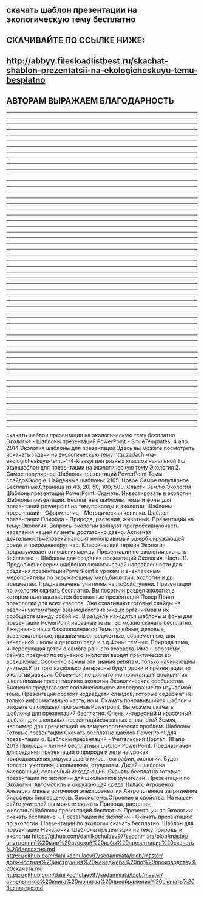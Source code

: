 скачать шаблон презентации на экологическую тему бесплатно
--------------------------------------------------
СКАЧИВАЙТЕ ПО ССЫЛКЕ НИЖЕ:
--------------------------------------------------
http://abbyy.filesloadlistbest.ru/skachat-shablon-prezentatsii-na-ekologicheskuyu-temu-besplatno
--------------------------------------------------
АВТОРАМ ВЫРАЖАЕМ БЛАГОДАРНОСТЬ
--------------------------------------------------
--------------------------------------------------
--------------------------------------------------
--------------------------------------------------
--------------------------------------------------
--------------------------------------------------
--------------------------------------------------
--------------------------------------------------
--------------------------------------------------
--------------------------------------------------
--------------------------------------------------
--------------------------------------------------
--------------------------------------------------
--------------------------------------------------
--------------------------------------------------
--------------------------------------------------
--------------------------------------------------
--------------------------------------------------
--------------------------------------------------
--------------------------------------------------
--------------------------------------------------
--------------------------------------------------
--------------------------------------------------
--------------------------------------------------
--------------------------------------------------
--------------------------------------------------
--------------------------------------------------
--------------------------------------------------
--------------------------------------------------
--------------------------------------------------
--------------------------------------------------
--------------------------------------------------
--------------------------------------------------
--------------------------------------------------
--------------------------------------------------
--------------------------------------------------
--------------------------------------------------
--------------------------------------------------
--------------------------------------------------
--------------------------------------------------
--------------------------------------------------
--------------------------------------------------
--------------------------------------------------
--------------------------------------------------
--------------------------------------------------
--------------------------------------------------
--------------------------------------------------
--------------------------------------------------
--------------------------------------------------
--------------------------------------------------
--------------------------------------------------
--------------------------------------------------
--------------------------------------------------
--------------------------------------------------
--------------------------------------------------
--------------------------------------------------
--------------------------------------------------
скачать шаблон презентации на экологическую тему бесплатно Экология - Шаблоны презентаций PowerPoint - SmileTemplates. 4 апр 2014  Экология  шаблоны для презентаций  Здесь вы можете посмотреть искачать задачи на экологическую тему http:zadachi-na-ekologicheskuyu-temu-1-4-klassyi для разных классов начальной  Ещ одиншаблон для презентации на экологическую тему Экология  2. Самое популярное Шаблоны презентаций PowerPoint  Темы слайдовGoogle. Найденные шаблоны: 2105. Новое Самое популярное Бесплатные.Страница из 43. 20; 50; 100; 500. Спасти Землю Экология Шаблоныпрезентаций PowerPoint. Скачать. Инвестировать в экологии Шаблоныпрезентаций. Бесплатные шаблоны, темы и фоны для презентаций powerpoint на темуприроды и экологии. Шаблоны презентаций - Оформление - Методическая копилка. Шаблон презентации Природа - Природа, растения, животные. Презентации на тему: Экология. Вопросы экологии волнуют прогрессивнуючасть населения нашей планеты достаточно давно. Активная деятельностьчеловека наносит непоправимый ущерб окружающей среде и природевокруг нас. Классический термин Экология подразумевает отношениямежду. Презентации по экологии скачать бесплатно -. Шаблоны для создания презентаций Экология. Часть 11. Продолжениесерии шаблонов экологической направленности для создания презентацийPowerPoint к урокам и внеклассным мероприятиям по окружающему миру,биологии, экологии и др. предметам. Предназначены учителям на любойступени. Презентации по экологии скачать бесплатно. Вы посетили раздел экология,в котором выкладываются бесплатные презентации Повер Поинт поэкологии для всех классов. Они охватывают готовые слайды на различнуютематику: взаимодействие живых организмов и их сообществ между собой ис. В разделе находятся шаблоны и фоны для презентаций PowerPoint наразные темы.  Вс можно скачать бесплатно. Ежедневно наша базапополняется  Темы: учебные, деловые, развлекательные, праздничные,предметные, современные, для начальной школы и детского сада и т.д.Фоны: темные. Природа  тема, интересующая детей с самого раннего возраста. Именнопоэтому, сейчас предмет по изучению экологии вводят практически во всехшколах. Особенно важны эти знания ребятам, только начинающим учиться.И от того насколько интересны будут уроки и презентации по экологии,зависит. Объемная, но достаточно простая для восприятия школьниками презентацияпо экологии Экологические сообщества. Биоценоз представляет собойнебольшое исследование по изучаемой теме. Презентация состоит издвадцати слайдов, которые содержат не только информативную часть, но и. Скачать понравившийся шаблон и открыть с помощью программыPowerpoint.  Вы можете скачать шаблоны для презентаций бесплатно. Очень интересный и красочный шаблон для школьных презентацийсвязанных с планетой Земля, например для презентаций на темуэкологических проблем. Шаблоны  Готовые презентации
Скачать бесплатно шаблон PowerPoint для презентаций о. Шаблоны презентаций - Учительский Портал. 18 апр 2013  Природа - летний бесплатный шаблон PowerPoint. Предназначен длясоздания презентаций о природе и лете на уроках природоведения,окружающего мира, географии, экологии. Будет полезен учителям,школьникам, студентам. Дизайн шаблона рисованный, солнечный исоздающий. Скачать бесплатно готовые презентации по экологии для школьников иучителей. Презентации по Экологии. Автомобиль и окружающая среда 11класс  Агроценоз  Альтернативные источники электроэнергии Антропогенное загрязнение биосферы  Биогеоценозы. Экосистемы.Строение и свойства. На нашем сайте учителей вы можете скачать Природа, растения, животныеШаблоны презентаций бесплатно. Презентации по Экологии - скачать бесплатно -. Презентации по экологии - Скачать презентацию по экологии. Презентации по экологии скачать бесплатно. Шаблон для презентации  Началочка. Шаблоны презентаций на тему природы и экологии
https://github.com/danilkochulaev97/sedanmiata/blob/master/внутренний%20мир%20русской%20избы%20презентация%20скачать%20бесплатно.md
https://github.com/danilkochulaev97/sedanmiata/blob/master/должностная%20инструкция%20менеджера%20по%20производству%20скачать.md
https://github.com/danilkochulaev97/sedanmiata/blob/master/синельников%20книга%20молитва%20преображения%20скачать%20бесплатно.md